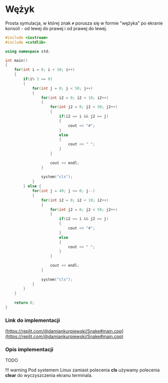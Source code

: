 # Wężyk

Prosta symulacja, w której znak `#` porusza się w formie "wężyka" po ekranie konsoli - od lewej do prawej i od prawej do lewej.

```cpp
#include <iostream>
#include <cstdlib>

using namespace std;

int main()
{
    for(int i = 0; i < 10; i++)
    {
        if(i% 2 == 0)
        {
            for(int j = 0; j < 50; j++)
            {
                for(int i2 = 0; i2 < 10; i2++)
                {
                    for(int j2 = 0; j2 < 50; j2++)
                    {
                        if(i2 == i && j2 == j)
                        {
                            cout << "#";
                        }
                        else
                        {
                            cout << " ";
                        }
                    }
					
                    cout << endl;
                }
				
                system("cls");
            }
        } else {
            for(int j = 49; j >= 0; j--)
            {
                for(int i2 = 0; i2 < 10; i2++)
                {
                    for(int j2 = 0; j2 < 50; j2++)
                    {
                        if(i2 == i && j2 == j)
                        {
                            cout << "#";
                        }
                        else
                        {
                            cout << " ";
                        }
                    }
					
                    cout << endl;
                }
				
                system("cls");
            }
        }
    }
	
    return 0;
}
```

### Link do implementacji

[https://replit.com/@damiankurpiewski/Snake#main.cpp](https://replit.com/@damiankurpiewski/Snake#main.cpp)

### Opis implementacji

TODO

!!! warning
	 Pod systemem Linux zamiast polecenia **cls** używamy polecenia **clear** do wyczyszczenia ekranu terminala.
